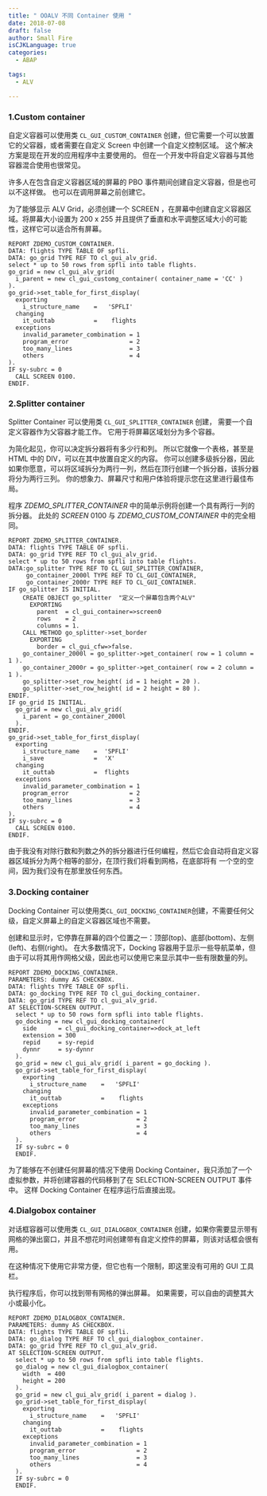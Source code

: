 ```yaml
---
title: " OOALV 不同 Container 使用 "
date: 2018-07-08
draft: false
author: Small Fire
isCJKLanguage: true
categories: 
  - ABAP

tags: 
  - ALV

---
```


### 1.Custom container

自定义容器可以使用类 `CL_GUI_CUSTOM_CONTAINER` 创建，但它需要一个可以放置它的父容器，或者需要在自定义 Screen 中创建一个自定义控制区域。 这个解决方案是现在开发的应用程序中主要使用的。 但在一个开发中将自定义容器与其他容器混合使用也很常见。

许多人在包含自定义容器区域的屏幕的 PBO 事件期间创建自定义容器，但是也可以不这样做。 也可以在调用屏幕之前创建它。

为了能够显示 ALV Grid，必须创建一个 SCREEN ，在屏幕中创建自定义容器区域。将屏幕大小设置为 200 x 255 并且提供了垂直和水平调整区域大小的可能性，这样它可以适合所有屏幕。

```ABAP
REPORT ZDEMO_CUSTOM_CONTAINER.
DATA: flights TYPE TABLE OF spfli.
DATA: go_grid TYPE REF TO cl_gui_alv_grid.
select * up to 50 rows from spfli into table flights.
go_grid = new cl_gui_alv_grid(
  i_parent = new cl_gui_customg_container( container_name = 'CC' )
).
go_grid->set_table_for_first_display(
  exporting
    i_structure_name    =   'SPFLI'
  changing
    it_outtab           =    flights
  exceptions
    invalid_parameter_combination = 1
    program_error                 = 2
    too_many_lines                = 3
    others                        = 4
).
IF sy-subrc = 0
  CALL SCREEN 0100.
ENDIF.
```

### 2.Splitter container

Splitter Container 可以使用类 `CL_GUI_SPLITTER_CONTAINER` 创建， 需要一个自定义容器作为父容器才能工作。 它用于将屏幕区域划分为多个容器。

为简化起见，你可以决定拆分器将有多少行和列。 所以它就像一个表格，甚至是 HTML 中的 DIV，可以在其中放置自定义的内容。 你可以创建多级拆分器，因此如果你愿意，可以将区域拆分为两行一列，然后在顶行创建一个拆分器，该拆分器将分为两行三列。 你的想象力、屏幕尺寸和用户体验将提示您在这里进行最佳布局。

程序 *ZDEMO_SPLITTER_CONTAINER* 中的简单示例将创建一个具有两行一列的拆分器。 此处的 *SCREEN* 0100 与 *ZDEMO_CUSTOM_CONTAINER* 中的完全相同。

```ABAP
REPORT ZDEMO_SPLITTER_CONTAINER.
DATA: flights TYPE TABLE OF spfli.
DATA: go_grid TYPE REF TO cl_gui_alv_grid.
select * up to 50 rows from spfli into table flights.
DATA:go_splitter TYPE REF TO CL_GUI_SPLITTER_CONTAINER,
     go_container_2000l TYPE REF TO CL_GUI_CONTAINER,
     go_container_2000r TYPE REF TO CL_GUI_CONTAINER.
IF go_splitter IS INITIAL.
    CREATE OBJECT go_splitter  "定义一个屏幕包含两个ALV"
      EXPORTING
        parent  = cl_gui_container=>screen0
        rows    = 2
        columns = 1.
    CALL METHOD go_splitter->set_border
      EXPORTING
        border = cl_gui_cfw=>false.
    go_container_2000l = go_splitter->get_container( row = 1 column = 1 ).
    go_container_2000r = go_splitter->get_container( row = 2 column = 1 ).
    go_splitter->set_row_height( id = 1 height = 20 ).
    go_splitter->set_row_height( id = 2 height = 80 ).
ENDIF.
IF go_grid IS INITIAL.
  go_grid = new cl_gui_alv_grid(
    i_parent = go_container_2000l
  ).
ENDIF.
go_grid->set_table_for_first_display(
  exporting
    i_structure_name    =  'SPFLI'
    i_save              =  'X'
  changing
    it_outtab           =  flights
  exceptions
    invalid_parameter_combination = 1
    program_error                 = 2
    too_many_lines                = 3
    others                        = 4
).
IF sy-subrc = 0
  CALL SCREEN 0100.
ENDIF.
```

由于我没有对除行数和列数之外的拆分器进行任何编程，然后它会自动将自定义容器区域拆分为两个相等的部分，在顶行我们将看到网格，在底部将有 一个空的空间，因为我们没有在那里放任何东西。 

### 3.Docking container

Docking Container 可以使用类`CL_GUI_DOCKING_CONTAINER`创建，不需要任何父级，自定义屏幕上的自定义容器区域也不需要。 

创建和显示时，它停靠在屏幕的四个位置之一：顶部(top)、底部(bottom)、左侧(left)、右侧(right)。 在大多数情况下，Docking 容器用于显示一些导航菜单，但由于可以将其用作网格父级，因此也可以使用它来显示其中一些有限数量的列。

```ABAP
REPORT ZDEMO_DOCKING_CONTAINER.
PARAMETERS: dummy AS CHECKBOX.
DATA: flights TYPE TABLE OF spfli.
DATA: go_docking TYPE REF TO cl_gui_docking_container.
DATA: go_grid TYPE REF TO cl_gui_alv_grid.
AT SELECTION-SCREEN OUTPUT.
  select * up to 50 rows form spfli into table flights.
  go_docking = new cl_gui_docking_container(
    side      = cl_gui_docking_container=>dock_at_left
    extension = 300
    repid     = sy-repid
    dynnr     = sy-dynnr
  ).
  go_grid = new cl_gui_alv_grid( i_parent = go_docking ).
  go_grid->set_table_for_first_display(
    exporting
      i_structure_name    =   'SPFLI'
    changing
      it_outtab           =    flights
    exceptions
      invalid_parameter_combination = 1
      program_error                 = 2
      too_many_lines                = 3
      others                        = 4
  ).
  IF sy-subrc = 0
  ENDIF.
```

为了能够在不创建任何屏幕的情况下使用 Docking Container，我只添加了一个虚拟参数，并将创建容器的代码移到了在 SELECTION-SCREEN OUTPUT 事件中。 这样 Docking Container 在程序运行后直接出现。 

### 4.Dialgobox container

对话框容器可以使用类 `CL_GUI_DIALOGBOX_CONTAINER` 创建，如果你需要显示带有网格的弹出窗口，并且不想花时间创建带有自定义控件的屏幕，则该对话框会很有用。

在这种情况下使用它非常方便，但它也有一个限制，即这里没有可用的 GUI 工具栏。 

 执行程序后，你可以找到带有网格的弹出屏幕。 如果需要，可以自由的调整其大小或最小化。

```ABAP
REPORT ZDEMO_DIALOGBOX_CONTAINER.
PARAMETERS: dummy AS CHECKBOX.
DATA: flights TYPE TABLE OF spfli.
DATA: go_dialog TYPE REF TO cl_gui_dialogbox_container.
DATA: go_grid TYPE REF TO cl_gui_alv_grid.
AT SELECTION-SCREEN OUTPUT.
  select * up to 50 rows from spfli into table flights.
  go_dialog = new cl_gui_dialogbox_container(
    width  = 400
    height = 200
  ).
  go_grid = new cl_gui_alv_grid( i_parent = dialog ).
  go_grid->set_table_for_first_display(
    exporting
      i_structure_name    =   'SPFLI'
    changing
      it_outtab           =    flights
    exceptions
      invalid_parameter_combination = 1
      program_error                 = 2
      too_many_lines                = 3
      others                        = 4
  ).
  IF sy-subrc = 0
  ENDIF.
```



